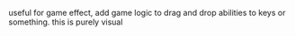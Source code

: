 useful for game effect, add game logic to drag and drop abilities to keys or something. this is purely visual
